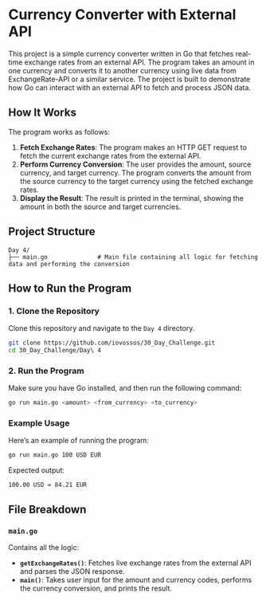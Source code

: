 
# Currency Converter with External API

This project is a simple currency converter written in Go that fetches real-time exchange rates from an external API. The program takes an amount in one currency and converts it to another currency using live data from ExchangeRate-API or a similar service. The project is built to demonstrate how Go can interact with an external API to fetch and process JSON data.

## How It Works

The program works as follows:

1. **Fetch Exchange Rates**: The program makes an HTTP GET request to fetch the current exchange rates from the external API.
2. **Perform Currency Conversion**: The user provides the amount, source currency, and target currency. The program converts the amount from the source currency to the target currency using the fetched exchange rates.
3. **Display the Result**: The result is printed in the terminal, showing the amount in both the source and target currencies.

## Project Structure

```
Day 4/
├── main.go              # Main file containing all logic for fetching data and performing the conversion
```

## How to Run the Program

### 1. Clone the Repository
Clone this repository and navigate to the `Day 4` directory.

```bash
git clone https://github.com/iovossos/30_Day_Challenge.git
cd 30_Day_Challenge/Day\ 4
```

### 2. Run the Program
Make sure you have Go installed, and then run the following command:

```bash
go run main.go <amount> <from_currency> <to_currency>
```


### Example Usage

Here’s an example of running the program:

```bash
go run main.go 100 USD EUR
```

Expected output:

```
100.00 USD = 84.21 EUR
```

## File Breakdown

### `main.go`

Contains all the logic:

- **`getExchangeRates()`**: Fetches live exchange rates from the external API and parses the JSON response.
- **`main()`**: Takes user input for the amount and currency codes, performs the currency conversion, and prints the result.

